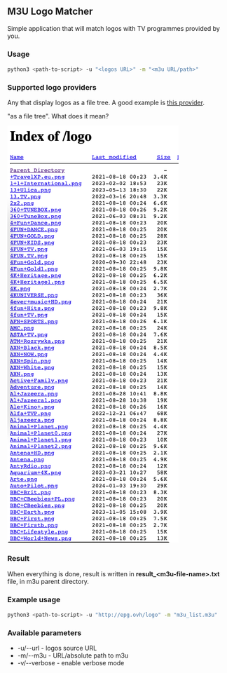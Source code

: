 ## M3U Logo Matcher

Simple application that will match logos with TV programmes provided by you.

### Usage
```bash
python3 <path-to-script> -u "<logos URL>" -m "<m3u URL/path>"
```

### Supported logo providers
Any that display logos as a file tree. A good example is [this provider](http://epg.ovh/logo).

"as a file tree". What does it mean?

![Alt text](image.png)

### Result
When everything is done, result is written in **result_\<m3u-file-name\>.txt** file, in m3u parent directory.

### Example usage
```bash
python3 <path-to-script> -u "http://epg.ovh/logo" -m "m3u_list.m3u"
```

### Available parameters
- -u/--url - logos source URL
- -m/--m3u - URL/absolute path to m3u
- -v/--verbose - enable verbose mode